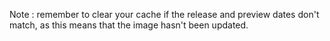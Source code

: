 Note : remember to clear your cache if the release and preview dates don't match, as this means that the image hasn't been updated.
